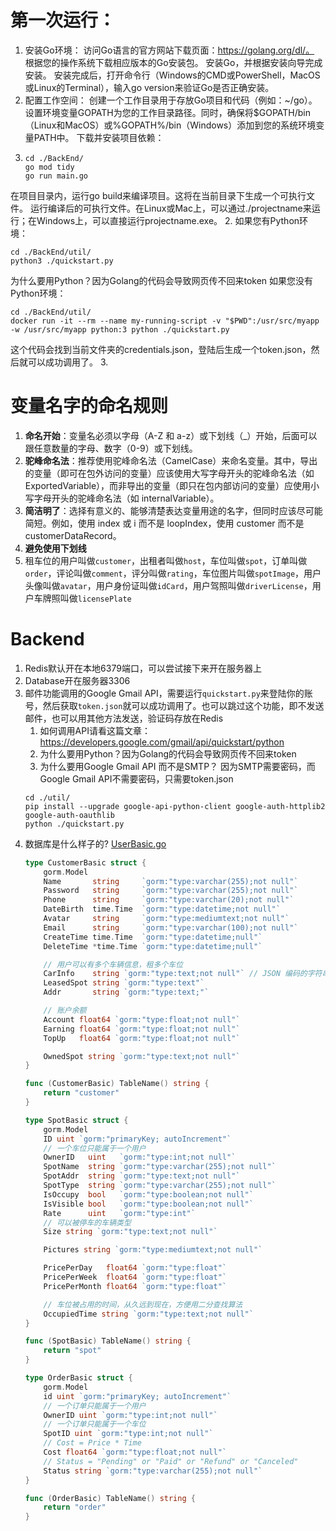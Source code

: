 # 第一次运行：
1. 安装Go环境：
   访问Go语言的官方网站下载页面：https://golang.org/dl/。
   根据您的操作系统下载相应版本的Go安装包。
   安装Go，并根据安装向导完成安装。
   安装完成后，打开命令行（Windows的CMD或PowerShell，MacOS或Linux的Terminal），输入go version来验证Go是否正确安装。
2. 配置工作空间：
   创建一个工作目录用于存放Go项目和代码（例如：~/go）。
   设置环境变量GOPATH为您的工作目录路径。同时，确保将$GOPATH/bin（Linux和MacOS）或%GOPATH%/bin（Windows）添加到您的系统环境变量PATH中。
   下载并安装项目依赖：
3. ```shell
   cd ./BackEnd/
   go mod tidy
   go run main.go
   ```
   
在项目目录内，运行go build来编译项目。这将在当前目录下生成一个可执行文件。
运行编译后的可执行文件。在Linux或Mac上，可以通过./projectname来运行；在Windows上，可以直接运行projectname.exe。
2. 如果您有Python环境：
   ```shell
   cd ./BackEnd/util/
   python3 ./quickstart.py
   ```
   为什么要用Python？因为Golang的代码会导致网页传不回来token
   如果您没有Python环境：
   ```shell
   cd ./BackEnd/util/
   docker run -it --rm --name my-running-script -v "$PWD":/usr/src/myapp -w /usr/src/myapp python:3 python ./quickstart.py
   ```
   这个代码会找到当前文件夹的credentials.json，登陆后生成一个token.json，然后就可以成功调用了。
3. 

# 变量名字的命名规则
1. **命名开始**：变量名必须以字母（A-Z 和 a-z）或下划线（_）开始，后面可以跟任意数量的字母、数字（0-9）或下划线。
2. **驼峰命名法**：推荐使用驼峰命名法（CamelCase）来命名变量。其中，导出的变量（即可在包外访问的变量）应该使用大写字母开头的驼峰命名法（如 ExportedVariable），而非导出的变量（即只在包内部访问的变量）应使用小写字母开头的驼峰命名法（如 internalVariable）。
3. **简洁明了**：选择有意义的、能够清楚表达变量用途的名字，但同时应该尽可能简短。例如，使用 index 或 i 而不是 loopIndex，使用 customer 而不是 customerDataRecord。
4. **避免使用下划线**
5. 租车位的用户叫做`customer`，出租者叫做`host`，车位叫做`spot`，订单叫做`order`，评论叫做`comment`，评分叫做`rating`，车位图片叫做`spotImage`，用户头像叫做`avatar`，用户身份证叫做`idCard`，用户驾照叫做`driverLicense`，用户车牌照叫做`licensePlate`

# Backend
1. Redis默认开在本地6379端口，可以尝试接下来开在服务器上
2. Database开在服务器3306
3. 邮件功能调用的Google Gmail API，需要运行`quickstart.py`来登陆你的账号，然后获取`token.json`就可以成功调用了。也可以跳过这个功能，即不发送邮件，也可以用其他方法发送，验证码存放在Redis
    1. 如何调用API请看这篇文章：https://developers.google.com/gmail/api/quickstart/python
    2. 为什么要用Python？因为Golang的代码会导致网页传不回来token
    3. 为什么要用Google Gmail API 而不是SMTP？ 因为SMTP需要密码，而Google Gmail API不需要密码，只需要token.json
    ```shell
    cd ./util/
    pip install --upgrade google-api-python-client google-auth-httplib2 google-auth-oauthlib
    python ./quickstart.py
    ```
4. 数据库是什么样子的? [UserBasic.go](BackEnd%2FModels%2FUserBasic.go)
   ```go
   type CustomerBasic struct {
       gorm.Model
       Name       string     `gorm:"type:varchar(255);not null"`
       Password   string     `gorm:"type:varchar(255);not null"`
       Phone      string     `gorm:"type:varchar(20);not null"`
       DateBirth  time.Time  `gorm:"type:datetime;not null"`
       Avatar     string     `gorm:"type:mediumtext;not null"`
       Email      string     `gorm:"type:varchar(100);not null"`
       CreateTime time.Time  `gorm:"type:datetime;null"`
       DeleteTime *time.Time `gorm:"type:datetime;null"`
   
       // 用户可以有多个车辆信息，租多个车位
       CarInfo    string `gorm:"type:text;not null"` // JSON 编码的字符串
       LeasedSpot string `gorm:"type:text"`
       Addr       string `gorm:"type:text;"`
   
       // 账户余额
       Account float64 `gorm:"type:float;not null"`
       Earning float64 `gorm:"type:float;not null"`
       TopUp   float64 `gorm:"type:float;not null"`
   
       OwnedSpot string `gorm:"type:text;not null"`
   }
   
   func (CustomerBasic) TableName() string {
       return "customer"
   }
   
   type SpotBasic struct {
       gorm.Model
       ID uint `gorm:"primaryKey; autoIncrement"`
       // 一个车位只能属于一个用户
       OwnerID   uint   `gorm:"type:int;not null"`
       SpotName  string `gorm:"type:varchar(255);not null"`
       SpotAddr  string `gorm:"type:text;not null"`
       SpotType  string `gorm:"type:varchar(255);not null"`
       IsOccupy  bool   `gorm:"type:boolean;not null"`
       IsVisible bool   `gorm:"type:boolean;not null"`
       Rate      uint   `gorm:"type:int"`
       // 可以被停车的车辆类型
       Size string `gorm:"type:text;not null"`
   
       Pictures string `gorm:"type:mediumtext;not null"`
   
       PricePerDay   float64 `gorm:"type:float"`
       PricePerWeek  float64 `gorm:"type:float"`
       PricePerMonth float64 `gorm:"type:float"`
   
       // 车位被占用的时间，从久远到现在，方便用二分查找算法
       OccupiedTime string `gorm:"type:text;not null"`
   }
   
   func (SpotBasic) TableName() string {
       return "spot"
   }
   
   type OrderBasic struct {
       gorm.Model
       id uint `gorm:"primaryKey; autoIncrement"`
       // 一个订单只能属于一个用户
       OwnerID uint `gorm:"type:int;not null"`
       // 一个订单只能属于一个车位
       SpotID uint `gorm:"type:int;not null"`
       // Cost = Price * Time
       Cost float64 `gorm:"type:float;not null"`
       // Status = "Pending" or "Paid" or "Refund" or "Canceled"
       Status string `gorm:"type:varchar(255);not null"`
   }
   
   func (OrderBasic) TableName() string {
       return "order"
   }
   ```

